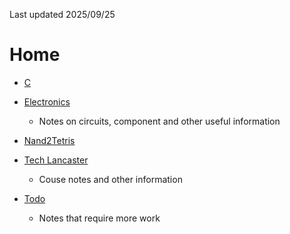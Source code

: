 Last updated 2025/09/25

# Home

- [C](./C/README.md)
- [Electronics](./Electronics/README.md)
    - Notes on circuits, component and other useful information
- [Nand2Tetris](./Nand2Tetris/README.md)
- [Tech Lancaster](./Tech_Lancaster/README.md)
    - Couse notes and other information

- [Todo](Todo.md)
    - Notes that require more work